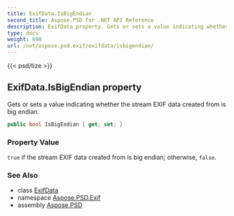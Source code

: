 ```yaml
---
title: ExifData.IsBigEndian
second_title: Aspose.PSD for .NET API Reference
description: ExifData property. Gets or sets a value indicating whether the stream EXIF data created from is big endian
type: docs
weight: 690
url: /net/aspose.psd.exif/exifdata/isbigendian/
---
```

{{< psd/tize >}}
## ExifData.IsBigEndian property

Gets or sets a value indicating whether the stream EXIF data created from is big endian.

```csharp
public bool IsBigEndian { get; set; }
```

### Property Value

`true` if the stream EXIF data created from is big endian; otherwise, `false`.

### See Also

* class [ExifData](../)
* namespace [Aspose.PSD.Exif](../../exifdata/)
* assembly [Aspose.PSD](../../../)


